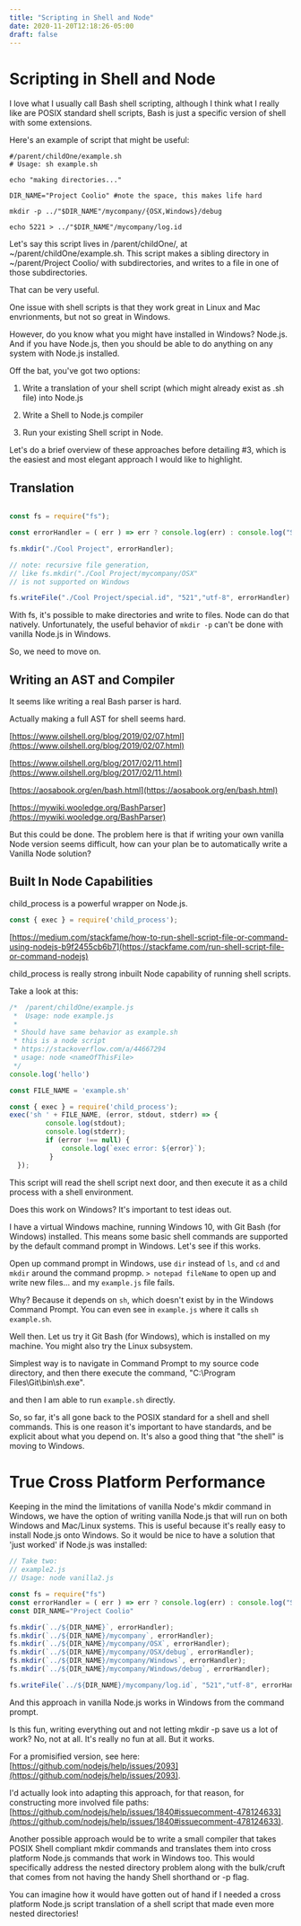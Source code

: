 ```yaml
---
title: "Scripting in Shell and Node"
date: 2020-11-20T12:18:26-05:00
draft: false
---
```


# Scripting in Shell and Node

I love what I usually call Bash shell scripting, although I think what I really like are POSIX standard shell scripts, Bash is just a specific version of shell with some extensions.

Here's an example of script that might be useful:

```shell
#/parent/childOne/example.sh
# Usage: sh example.sh

echo "making directories..."

DIR_NAME="Project Coolio" #note the space, this makes life hard

mkdir -p ../"$DIR_NAME"/mycompany/{OSX,Windows}/debug

echo 5221 > ../"$DIR_NAME"/mycompany/log.id
```

Let's say this script lives in /parent/childOne/, at ~/parent/childOne/example.sh. This script makes a sibling directory in ~/parent/Project Coolio/ with subdirectories, and writes to a file in one of those subdirectories.

That can be very useful.

One issue with shell scripts is that they work great in Linux and Mac envrionments, but not so great in Windows.

However, do you know what you might have installed in Windows? Node.js. And if you have Node.js, then you should be able to do anything on any system with Node.js installed.

Off the bat, you've got two options:

1. Write a translation of your shell script (which might already exist as .sh file) into Node.js

2. Write a Shell to Node.js compiler

3. Run your existing Shell script in Node.

Let's do a brief overview of these approaches before detailing #3, which is the easiest and most elegant approach I would like to highlight.

## Translation

```javascript

const fs = require("fs");

const errorHandler = ( err ) => err ? console.log(err) : console.log("Success!")

fs.mkdir("./Cool Project", errorHandler);

// note: recursive file generation, 
// like fs.mkdir("./Cool Project/mycompany/OSX"
// is not supported on Windows

fs.writeFile("./Cool Project/special.id", "521","utf-8", errorHandler)

```
With fs, it's possible to make directories and write to files. Node can do that natively. Unfortunately, the useful behavior of `mkdir -p` can't be done with vanilla Node.js in Windows.

So, we need to move on.

## Writing an AST and Compiler

It seems like writing a real Bash parser is hard.

Actually making a full AST for shell seems hard.

[https://www.oilshell.org/blog/2019/02/07.html](https://www.oilshell.org/blog/2019/02/07.html)

[https://www.oilshell.org/blog/2017/02/11.html](https://www.oilshell.org/blog/2017/02/11.html)

[https://aosabook.org/en/bash.html](https://aosabook.org/en/bash.html)

[https://mywiki.wooledge.org/BashParser](https://mywiki.wooledge.org/BashParser)

But this could be done. The problem here is that if writing your own vanilla Node version seems difficult, how can your plan be to automatically write a Vanilla Node solution?

## Built In Node Capabilities

child_process is a powerful wrapper on Node.js. 


```javascript
const { exec } = require('child_process');
```
[https://medium.com/stackfame/how-to-run-shell-script-file-or-command-using-nodejs-b9f2455cb6b7](https://stackfame.com/run-shell-script-file-or-command-nodejs)

child_process is really strong inbuilt Node capability of running shell scripts.

Take a look at this:

```javascript
/*  /parent/childOne/example.js
 *  Usage: node example.js
 *
 * Should have same behavior as example.sh
 * this is a node script
 * https://stackoverflow.com/a/44667294
 * usage: node <nameOfThisFile>
 */
console.log('hello')

const FILE_NAME = 'example.sh'

const { exec } = require('child_process');
exec('sh ' + FILE_NAME, (error, stdout, stderr) => {
         console.log(stdout);
         console.log(stderr);
         if (error !== null) {
             console.log(`exec error: ${error}`);
          }
  });
```
This script will read the shell script next door, and then execute it as a child process with a shell environment.

Does this work on Windows? It's important to test ideas out.

I have a virtual Windows machine, running Windows 10, with Git Bash (for Windows) installed. This means some basic shell commands are supported by the default command prompt in Windows. Let's see if this works.

Open up command prompt in Windows, use `dir` instead of `ls`, and `cd` and `mkdir` around the command propmp. `> notepad fileName` to open up and write new files... and my `example.js` file fails.

Why? Because it depends on `sh`, which doesn't exist by in the Windows Command Prompt. You can even see in `example.js` where it calls `sh example.sh`.

Well then. Let us try it Git Bash (for Windows), which is installed on my machine. You might also try the Linux subsystem.

Simplest way is to navigate in Command Prompt to my source code directory, and then there execute the command, "C:\Program Files\Git\bin\sh.exe".

and then I am able to run `example.sh` directly.

So, so far, it's all gone back to the POSIX standard for a shell and shell commands. This is one reason it's important to have standards, and be explicit about what you depend on. It's also a good thing that "the shell" is moving to Windows.

# True Cross Platform Performance

Keeping in the mind the limitations of vanilla Node's mkdir command in Windows, we have the option of writing vanilla Node.js that will run on both Windows and Mac/Linux systems. This is useful because it's really easy to install Node.js onto Windows. So it would be nice to have a solution that 'just worked' if Node.js was installed:

```javascript
// Take two:
// example2.js
// Usage: node vanilla2.js

const fs = require("fs")
const errorHandler = ( err ) => err ? console.log(err) : console.log("Success!")
const DIR_NAME="Project Coolio"

fs.mkdir(`../${DIR_NAME}`, errorHandler);
fs.mkdir(`../${DIR_NAME}/mycompany`, errorHandler);
fs.mkdir(`../${DIR_NAME}/mycompany/OSX`, errorHandler);
fs.mkdir(`../${DIR_NAME}/mycompany/OSX/debug`, errorHandler);
fs.mkdir(`../${DIR_NAME}/mycompany/Windows`, errorHandler);
fs.mkdir(`../${DIR_NAME}/mycompany/Windows/debug`, errorHandler);

fs.writeFile(`../${DIR_NAME}/mycompany/log.id`, "521","utf-8", errorHandler)
```

And this approach in vanilla Node.js works in Windows from the command prompt.

Is this fun, writing everything out and not letting mkdir -p save us a lot of work? No, not at all. It's really no fun at all. But it works.

For a promisified version, see here: [https://github.com/nodejs/help/issues/2093](https://github.com/nodejs/help/issues/2093).


I'd actually look into adapting this approach, for that reason, for constructing more involved file paths: [https://github.com/nodejs/help/issues/1840#issuecomment-478124633](https://github.com/nodejs/help/issues/1840#issuecomment-478124633).

Another possible approach would be to write a small compiler that takes POSIX Shell compliant mkdir commands and translates them into cross platform Node.js commands that work in Windows too. This would specifically address the nested directory problem along with the bulk/cruft that comes from not having the handy Shell shorthand or -p flag.

You can imagine how it would have gotten out of hand if I needed a cross platform Node.js script translation of a shell script that made even more nested directories!








